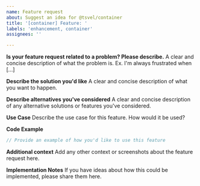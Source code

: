 ```yaml
---
name: Feature request
about: Suggest an idea for @tsvel/container
title: '[container] Feature: '
labels: 'enhancement, container'
assignees: ''

---
```


**Is your feature request related to a problem? Please describe.**
A clear and concise description of what the problem is. Ex. I'm always frustrated when [...]

**Describe the solution you'd like**
A clear and concise description of what you want to happen.

**Describe alternatives you've considered**
A clear and concise description of any alternative solutions or features you've considered.

**Use Case**
Describe the use case for this feature. How would it be used?

**Code Example**
```typescript
// Provide an example of how you'd like to use this feature
```

**Additional context**
Add any other context or screenshots about the feature request here.

**Implementation Notes**
If you have ideas about how this could be implemented, please share them here.

